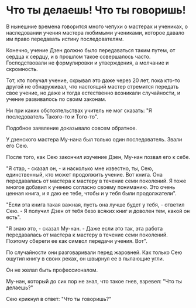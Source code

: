 # Что ты делаешь! Что ты говоришь!

В нынешние времена говорится много чепухи о мастерах и учениках, о наследовании учения мастера любимыми учениками, которое давало им право передавать истину последователям.

Конечно, учение Дзен должно было передаваться таким путем, от сердца к сердцу, и в прошлом такое совершалось часто. Господствовали не формулировки и утверждения, а молчание и скромность.

Тот, кто получал учение, скрывал это даже через 20 лет, пока кто-то другой не обнаруживал, что настоящий мастер стремится передать свое учение, но даже и тогда естественно возникали случайности, и учение развивалось по своим законам.

Ни при каких обстоятельствах учитель не мог сказать: "Я последователь Такого-то и Того-то".

Подобное заявление доказывало совсем обратное.

У дзенского мастера Му-нана был только один последователь. Звали его Сею.

После того, как Сею закончил изучение Дзен, Му-нан позвал его к себе.

"Я стар, - сказал он, - и насколько мне известно, ты, Сею, единственный, кто может продолжить учение. Вот книга. Она передавалась от мастера к мастеру в течение семи поколений. Я тоже многое добавил к учению согласно своему пониманию. Это очень ценная книга, и я даю ее тебе, чтобы и у тебя были продолжатели".

"Если эта книга такая важная, пусть она лучше будет у тебя, - ответил Сею. - Я получил Дзен от тебя безо всяких книг и доволен тем, какой он есть".

"Я знаю это, - сказал Му-нан. - Даже если это так, эта работа передавалась от мастера к мастеру в течение семи поколений. Поэтому сбереги ее как символ передачи учения. Вот".

По случайности они разговаривали перед жаровней. Как только Сею ощутил книгу в своих реках, он швырнул ее в пылающие угли.

Он не желал быть профессионалом.

Му-нан, который до сих пор не знал, что такое гнев, взревел: "Что ты делаешь?"

Сею крикнул в ответ: "Что ты говоришь?"
